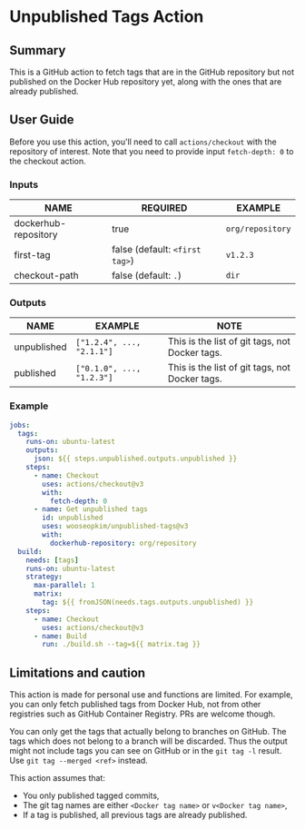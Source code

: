 # Unpublished Tags Action

## Summary

This is a GitHub action to fetch tags that are in the GitHub repository but not published on the Docker Hub repository yet, along with the ones that are already published.

## User Guide

Before you use this action, you'll need to call `actions/checkout` with the repository of interest. Note that you need to provide input `fetch-depth: 0` to the checkout action.

### Inputs

|NAME|REQUIRED|EXAMPLE|
|-|-|-|
|dockerhub-repository|true|`org/repository`|
|first-tag|false (default: `<first tag>`)|`v1.2.3`|
|checkout-path|false (default: `.`)|`dir`|

### Outputs

|NAME|EXAMPLE|NOTE|
|-|-|-|
|unpublished|`["1.2.4", ..., "2.1.1"]`|This is the list of git tags, not Docker tags.|
|published|`["0.1.0", ..., "1.2.3"]`|This is the list of git tags, not Docker tags.|

### Example

```yaml
jobs:
  tags:
    runs-on: ubuntu-latest
    outputs:
      json: ${{ steps.unpublished.outputs.unpublished }}
    steps:
      - name: Checkout
        uses: actions/checkout@v3
        with:
          fetch-depth: 0
      - name: Get unpublished tags
        id: unpublished
        uses: wooseopkim/unpublished-tags@v3
        with:
          dockerhub-repository: org/repository
  build:
    needs: [tags]
    runs-on: ubuntu-latest
    strategy:
      max-parallel: 1
      matrix:
        tag: ${{ fromJSON(needs.tags.outputs.unpublished) }}
    steps:
      - name: Checkout
        uses: actions/checkout@v3
      - name: Build
        run: ./build.sh --tag=${{ matrix.tag }}
```

## Limitations and caution

This action is made for personal use and functions are limited. For example, you can only fetch published tags from Docker Hub, not from other registries such as GitHub Container Registry. PRs are welcome though.

You can only get the tags that actually belong to branches on GitHub. The tags which does not belong to a branch will be discarded. Thus the output might not include tags you can see on GitHub or in the `git tag -l` result. Use `git tag --merged <ref>` instead.

This action assumes that:

- You only published tagged commits,
- The git tag names are either `<Docker tag name>` or `v<Docker tag name>`,
- If a tag is published, all previous tags are already published.
